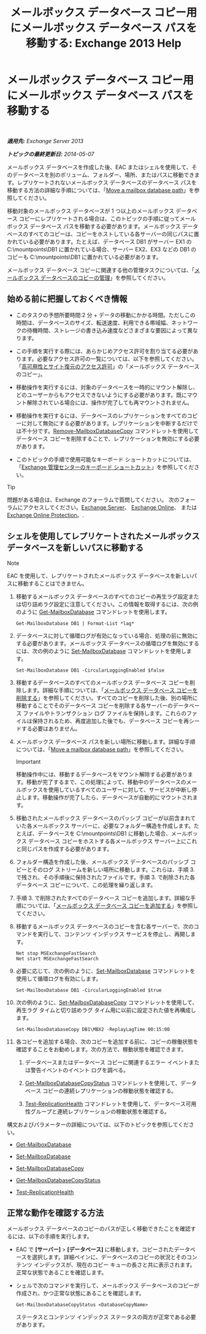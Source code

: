 ﻿---
title: 'メールボックス データベース コピー用にメールボックス データベース パスを移動する: Exchange 2013 Help'
TOCTitle: メールボックス データベース コピー用にメールボックス データベース パスを移動する
ms:assetid: 324f255c-d95d-4a8a-a134-c8cee5c5b9cb
ms:mtpsurl: https://technet.microsoft.com/ja-jp/library/Dd979782(v=EXCHG.150)
ms:contentKeyID: 48269333
ms.date: 05/23/2018
mtps_version: v=EXCHG.150
ms.translationtype: MT
---

# メールボックス データベース コピー用にメールボックス データベース パスを移動する

 

_**適用先:** Exchange Server 2013_

_**トピックの最終更新日:** 2014-05-07_

メールボックス データベースを作成した後、EAC またはシェルを使用して、そのデータベースを別のボリューム、フォルダー、場所、またはパスに移動できます。レプリケートされないメールボックス データベースのデータベース パスを移動する方法の詳細な手順については、「[Move a mailbox database path](manage-mailbox-databases-in-exchange-2013-exchange-2013-help.md)」を参照してください。

移動対象のメールボックス データベースが 1 つ以上のメールボックス データベース コピーにレプリケートされる場合は、このトピックの手順に従ってメールボックス データベース パスを移動する必要があります。メールボックス データベースのすべてのコピーは、コピーをホストしている各サーバーの同じパスに置かれている必要があります。たとえば、データベース DB1 がサーバー EX1 の C:\\mountpoints\\DB1 に置かれている場合、サーバー EX2、EX3 などの DB1 のコピーも C:\\mountpoints\\DB1 に置かれている必要があります。

メールボックス データベース コピーに関連する他の管理タスクについては、「[メールボックス データベースのコピーの管理](managing-mailbox-database-copies-exchange-2013-help.md)」を参照してください。

## 始める前に把握しておくべき情報

  - このタスクの予想所要時間:2 分 + データの移動にかかる時間。ただしこの時間は、データベースのサイズ、転送速度、利用できる帯域幅、ネットワークの待機時間、ストレージの書き込み速度などさまざまな要因によって異なります。

  - この手順を実行する際には、あらかじめアクセス許可を割り当てる必要があります。必要なアクセス許可の一覧については、以下を参照してください。「[高可用性とサイト復元のアクセス許可](high-availability-and-site-resilience-permissions-exchange-2013-help.md)」の「メールボックス データベースのコピー」。

  - 移動操作を実行するには、対象のデータベースを一時的にマウント解除し、どのユーザーからもアクセスできないようにする必要があります。既にマウント解除されている場合には、操作が完了しても再マウントされません。

  - 移動操作を実行するには、データベースのレプリケーションをすべてのコピーに対して無効にする必要があります。レプリケーションを中断するだけでは不十分です。[Remove-MailboxDatabaseCopy](https://technet.microsoft.com/ja-jp/library/dd335119\(v=exchg.150\)) コマンドレットを使用してデータベース コピーを削除することで、レプリケーションを無効にする必要があります。

  - このトピックの手順で使用可能なキーボード ショートカットについては、「[Exchange 管理センターのキーボード ショートカット](keyboard-shortcuts-in-the-exchange-admin-center-exchange-online-protection-help.md)」を参照してください。


> [!TIP]
> 問題がある場合は、Exchange のフォーラムで質問してください。 次のフォーラムにアクセスしてください。<A href="https://go.microsoft.com/fwlink/p/?linkid=60612">Exchange Server</A>、 <A href="https://go.microsoft.com/fwlink/p/?linkid=267542">Exchange Online</A>、 または <A href="https://go.microsoft.com/fwlink/p/?linkid=285351">Exchange Online Protection</A>。.



## シェルを使用してレプリケートされたメールボックス データベースを新しいパスに移動する


> [!NOTE]
> EAC を使用して、レプリケートされたメールボックス データベースを新しいパスに移動することはできません。



1.  移動するメールボックス データベースのすべてのコピーの再生ラグ設定または切り詰めラグ設定に注意してください。この情報を取得するには、次の例のように [Get-MailboxDatabase](https://technet.microsoft.com/ja-jp/library/bb124924\(v=exchg.150\)) コマンドレットを使用します。
    
        Get-MailboxDatabase DB1 | Format-List *lag*

2.  データベースに対して循環ログが有効になっている場合、処理の前に無効にする必要があります。メールボックス データベースの循環ログを無効にするには、次の例のように [Set-MailboxDatabase](https://technet.microsoft.com/ja-jp/library/bb123971\(v=exchg.150\)) コマンドレットを使用します。
    
        Set-MailboxDatabase DB1 -CircularLoggingEnabled $false

3.  移動するデータベースのすべてのメールボックス データベース コピーを削除します。詳細な手順については、「[メールボックス データベース コピーを削除する](remove-a-mailbox-database-copy-exchange-2013-help.md)」を参照してください。すべてのコピーを削除した後、別の場所に移動することでそのデータベース コピーを削除する各サーバーのデータベース ファイルやトランザクション ログ ファイルを保持します。これらのファイルは保持されるため、再度追加した後でも、データベース コピーを再シードする必要はありません。

4.  メールボックス データベース パスを新しい場所に移動します。詳細な手順については、「[Move a mailbox database path](manage-mailbox-databases-in-exchange-2013-exchange-2013-help.md)」を参照してください。
    

    > [!IMPORTANT]
    > 移動操作中には、移動するデータベースをマウント解除する必要があります。移動が完了するまで、この処理によって、移動中のデータベースのメールボックスを使用しているすべてのユーザーに対して、サービスが中断し停止します。移動操作が完了したら、データベースが自動的にマウントされます。



5.  移動されたメールボックス データベースのパッシブ コピーが以前含まれていた各メールボックス サーバーに、必要なフォルダー構造を作成します。たとえば、データベースを C:\\mountpoints\\DB1 に移動した場合、メールボックス データベース コピーをホストする各メールボックス サーバー上にこれと同じパスを作成する必要があります。

6.  フォルダー構造を作成した後、メールボックス データベースのパッシブ コピーとそのログ ストリームを新しい場所に移動します。これらは、手順 3. で残され、その手順後に保持されたファイルです。手順 3. で削除された各データベース コピーについて、この処理を繰り返します。

7.  手順 3. で削除されたすべてのデータベース コピーを追加します。詳細な手順については、「[メールボックス データベース コピーを追加する](add-a-mailbox-database-copy-exchange-2013-help.md)」を参照してください。

8.  移動するメールボックス データベースのコピーを含む各サーバーで、次のコマンドを実行して、コンテンツ インデックス サービスを停止し、再開します。
    
        Net stop MSExchangeFastSearch
        Net start MSExchangeFastSearch

9.  必要に応じて、次の例のように、[Set-MailboxDatabase](https://technet.microsoft.com/ja-jp/library/bb123971\(v=exchg.150\)) コマンドレットを使用して循環ログを有効にします。
    
        Set-MailboxDatabase DB1 -CircularLoggingEnabled $true

10. 次の例のように、[Set-MailboxDatabaseCopy](https://technet.microsoft.com/ja-jp/library/dd298104\(v=exchg.150\)) コマンドレットを使用して、再生ラグ タイムと切り詰めラグ タイム用に以前に設定された値を再構成します。
    
        Set-MailboxDatabaseCopy DB1\MBX2 -ReplayLagTime 00:15:00

11. 各コピーを追加する場合、次のコピーを追加する前に、コピーの稼働状態を確認することをお勧めします。次の方法で、稼動状態を確認できます。
    
    1.  データベースまたはデータベース コピーに関連するエラー イベントまたは警告イベントのイベント ログを調べる。
    
    2.  [Get-MailboxDatabaseCopyStatus](https://technet.microsoft.com/ja-jp/library/dd298044\(v=exchg.150\)) コマンドレットを使用して、データベース コピーの連続レプリケーションの稼動状態を確認する。
    
    3.  [Test-ReplicationHealth](https://technet.microsoft.com/ja-jp/library/bb691314\(v=exchg.150\)) コマンドレットを使用して、データベース可用性グループと連続レプリケーションの稼動状態を確認する。

構文およびパラメーターの詳細については、以下のトピックを参照してください。

  - [Get-MailboxDatabase](https://technet.microsoft.com/ja-jp/library/bb124924\(v=exchg.150\))

  - [Set-MailboxDatabase](https://technet.microsoft.com/ja-jp/library/bb123971\(v=exchg.150\))

  - [Set-MailboxDatabaseCopy](https://technet.microsoft.com/ja-jp/library/dd298104\(v=exchg.150\))

  - [Get-MailboxDatabaseCopyStatus](https://technet.microsoft.com/ja-jp/library/dd298044\(v=exchg.150\))

  - [Test-ReplicationHealth](https://technet.microsoft.com/ja-jp/library/bb691314\(v=exchg.150\))

## 正常な動作を確認する方法

メールボックス データベースのコピーのパスが正しく移動できたことを確認するには、以下の手順を実行します。

  - EAC で **\[サーバー\]** \> **\[データベース\]** に移動します。コピーされたデータベースを選択します。詳細ペインに、データベースのコピーの状況とそのコンテンツ インデックスが、現在のコピー キューの長さと共に表示されます。正常な状態であることを確認します。

  - シェルで次のコマンドを実行して、メールボックス データベースのコピーが作成され、かつ正常な状態にあることを確認します。
    
        Get-MailboxDatabaseCopyStatus <DatabaseCopyName>
    
    ステータスとコンテンツ インデックス ステータスの両方が正常である必要があります。

